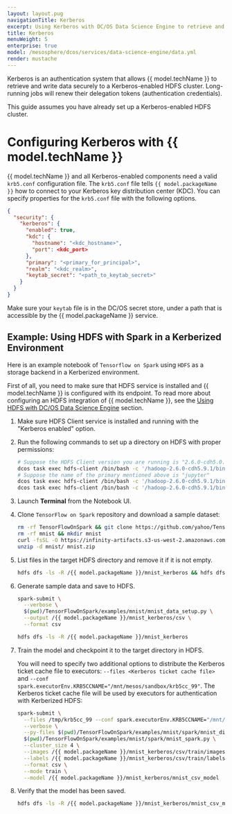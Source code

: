 ```yaml
---
layout: layout.pug
navigationTitle: Kerberos
excerpt: Using Kerberos with DC/OS Data Science Engine to retrieve and write data securely
title: Kerberos
menuWeight: 5
enterprise: true
model: /mesosphere/dcos/services/data-science-engine/data.yml
render: mustache
---
```

Kerberos is an authentication system that allows {{ model.techName }} to retrieve and write data securely to a Kerberos-enabled HDFS cluster. Long-running jobs will renew their delegation tokens (authentication credentials). 

This guide assumes you have already set up a Kerberos-enabled HDFS cluster.

# Configuring Kerberos with {{ model.techName }}

{{ model.techName }} and all Kerberos-enabled components need a valid `krb5.conf` configuration file. The `krb5.conf` file tells `{{ model.packageName }}` how to connect to your Kerberos key distribution center (KDC). You can specify properties for the `krb5.conf` file with the following options.

```json
{
  "security": {
    "kerberos": {
      "enabled": true,
      "kdc": {
        "hostname": "<kdc_hostname>",
        "port": <kdc_port>
      },
      "primary": "<primary_for_principal>",
      "realm": "<kdc_realm>",
      "keytab_secret": "<path_to_keytab_secret>"
    }
  }
}
```

Make sure your `keytab` file is in the DC/OS secret store, under a path that is accessible by the {{ model.packageName }} service.

## Example: Using HDFS with Spark in a Kerberized Environment
Here is an example notebook of `Tensorflow on Spark` using `HDFS` as a storage backend in a Kerberized environment. 

First of all, you need to make sure that HDFS service is installed and {{ model.techName }} is configured with its endpoint. To read more about configuring an HDFS integration of {{ model.techName }}, see the [Using HDFS with DC/OS Data Science Engine](/mesosphere/dcos/services/data-science-engine/1.0.1/integrations/hdfs/) section.

1. Make sure HDFS Client service is installed and running with the "Kerberos enabled" option. 

1. Run the following commands to set up a directory on HDFS with proper permissions:

    ```bash
    # Suppose the HDFS Client version you are running is "2.6.0-cdh5.0.1", then command will be
    dcos task exec hdfs-client /bin/bash -c '/hadoop-2.6.0-cdh5.9.1/bin/hdfs dfs -mkdir -p /{{ model.packageName }}'
    # Suppose the name of the primary mentioned above is "jupyter"
    dcos task exec hdfs-client /bin/bash -c '/hadoop-2.6.0-cdh5.9.1/bin/hdfs dfs -chown jupyter:jupyter /{{ model.packageName }}'
    dcos task exec hdfs-client /bin/bash -c '/hadoop-2.6.0-cdh5.9.1/bin/hdfs dfs -chmod 700 /{{ model.packageName }}'
    ```

1. Launch **Terminal** from the Notebook UI.

1. Clone `TensorFlow on Spark` repository and download a sample dataset:

    ```bash
    rm -rf TensorFlowOnSpark && git clone https://github.com/yahoo/TensorFlowOnSpark
    rm -rf mnist && mkdir mnist
    curl -fsSL -O https://infinity-artifacts.s3-us-west-2.amazonaws.com/jupyter/mnist.zip
    unzip -d mnist/ mnist.zip
    ```

1. List files in the target HDFS directory and remove it if it is not empty.

    ```bash
    hdfs dfs -ls -R /{{ model.packageName }}/mnist_kerberos && hdfs dfs -rm -R /{{ model.packageName }}/mnist_kerberos
    ```

1. Generate sample data and save to HDFS.

    ```bash
    spark-submit \
      --verbose \
      $(pwd)/TensorFlowOnSpark/examples/mnist/mnist_data_setup.py \
      --output /{{ model.packageName }}/mnist_kerberos/csv \
      --format csv

    hdfs dfs -ls -R /{{ model.packageName }}/mnist_kerberos
    ```

1. Train the model and checkpoint it to the target directory in HDFS. 
  
    You will need to specify two additional options to distribute the Kerberos ticket cache file to executors: `--files <Kerberos ticket cache file>` and `--conf spark.executorEnv.KRB5CCNAME="/mnt/mesos/sandbox/krb5cc_99"`. The Kerberos ticket cache file will be used by executors for authentication with Kerberized HDFS:

    ```bash
    spark-submit \
      --files /tmp/krb5cc_99 --conf spark.executorEnv.KRB5CCNAME="/mnt/mesos/sandbox/krb5cc_99" \
      --verbose \
      --py-files $(pwd)/TensorFlowOnSpark/examples/mnist/spark/mnist_dist.py \
      $(pwd)/TensorFlowOnSpark/examples/mnist/spark/mnist_spark.py \
      --cluster_size 4 \
      --images /{{ model.packageName }}/mnist_kerberos/csv/train/images \
      --labels /{{ model.packageName }}/mnist_kerberos/csv/train/labels \
      --format csv \
      --mode train \
      --model /{{ model.packageName }}/mnist_kerberos/mnist_csv_model
    ```

1. Verify that the model has been saved.

    ```bash
    hdfs dfs -ls -R /{{ model.packageName }}/mnist_kerberos/mnist_csv_model
    ```
